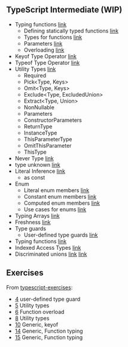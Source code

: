 ## TypeScript Intermediate (WIP)

- Typing functions [link](https://exploringjs.com/tackling-ts/ch_typing-functions.html)
  - Defining statically typed functions [link](https://exploringjs.com/tackling-ts/ch_typing-functions.html#defining-statically-typed-functions)
  - Types for functions [link](https://exploringjs.com/tackling-ts/ch_typing-functions.html#types-for-functions)
  - Parameters [link](https://exploringjs.com/tackling-ts/ch_typing-functions.html#parameters)
  - Overloading [link](https://exploringjs.com/tackling-ts/ch_typing-functions.html#overloading-advanced)
- Keyof Type Operator [link](https://www.typescriptlang.org/docs/handbook/2/keyof-types.html)
- Typeof Type Operator [link](https://www.typescriptlang.org/docs/handbook/2/typeof-types.html)
- Utility Types [link](https://www.typescriptlang.org/docs/handbook/utility-types.html)
  - Required<Type>
  - Pick<Type, Keys>
  - Omit<Type, Keys>
  - Exclude<Type, ExcludedUnion>
  - Extract<Type, Union>
  - NonNullable<Type>
  - Parameters<Type>
  - ConstructorParameters<Type>
  - ReturnType<Type>
  - InstanceType<Type>
  - ThisParameterType<Type>
  - OmitThisParameter<Type>
  - ThisType<Type>
- Never Type [link](https://basarat.gitbook.io/typescript/type-system/never)
- type unknown [link](https://exploringjs.com/tackling-ts/ch_any-unknown.html#the-top-type-unknown)
- Literal Inference [link](https://www.typescriptlang.org/docs/handbook/2/everyday-types.html#literal-inference)
  - as const
- Enum
  - Literal enum members [link](https://exploringjs.com/tackling-ts/ch_enums.html#literal-enum-members)
  - Constant enum members [link](https://exploringjs.com/tackling-ts/ch_enums.html#constant-enum-members)
  - Computed enum members [link](https://exploringjs.com/tackling-ts/ch_enums.html#computed-enum-members)
  - Use cases for enums [link](https://exploringjs.com/tackling-ts/ch_enums.html#use-cases-for-enums)
- Typing Arrays [link](https://exploringjs.com/tackling-ts/ch_typing-arrays.html)
- Freshness [link](https://basarat.gitbook.io/typescript/type-system/freshness)
- Type guards
  - User-defined type
    guards [link](https://exploringjs.com/tackling-ts/ch_type-guards-assertion-functions.html#user-defined-type-guards)
- Typing functions [link](https://exploringjs.com/tackling-ts/ch_typing-functions.html)
- Indexed Access Types [link](https://www.typescriptlang.org/docs/handbook/2/indexed-access-types.html)
- Discriminated
  unions [link](https://exploringjs.com/tackling-ts/ch_enum-alternatives.html#discriminated-union) [link](https://www.typescriptlang.org/docs/handbook/typescript-in-5-minutes-func.html#discriminated-unions)

## Exercises

From [typescript-exercises](https://github.com/typescript-exercises/typescript-exercises/):

- [4](https://github.com/typescript-exercises/typescript-exercises/blob/master/src/exercises/4/index.ts) user-defined type guard
- [5](https://github.com/typescript-exercises/typescript-exercises/blob/master/src/exercises/5/index.ts) Utility types
- [6](https://github.com/typescript-exercises/typescript-exercises/blob/master/src/exercises/6/index.ts) Function overload
- [8](https://github.com/typescript-exercises/typescript-exercises/blob/master/src/exercises/8/index.ts) Utility types
- [10](https://github.com/typescript-exercises/typescript-exercises/blob/master/src/exercises/10/index.ts) Generic, keyof
- [14](https://github.com/typescript-exercises/typescript-exercises/blob/master/src/exercises/14/index.ts) Generic, Function typing
- [15](https://github.com/typescript-exercises/typescript-exercises/blob/master/src/exercises/15/index.ts) Generic, Function typing
